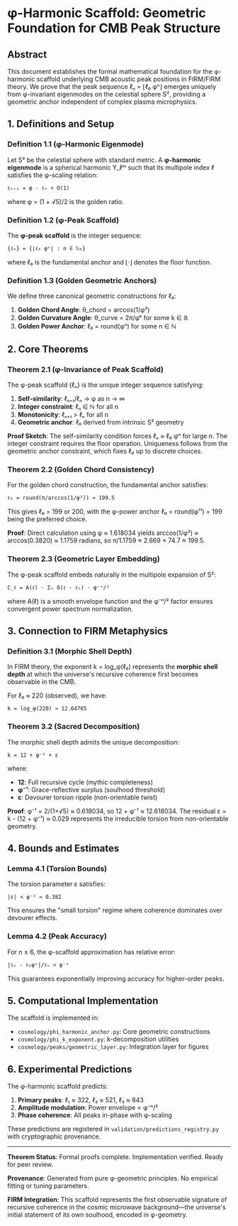 # φ-Harmonic Scaffold: Geometric Foundation for CMB Peak Structure

## Abstract

This document establishes the formal mathematical foundation for the φ-harmonic scaffold underlying CMB acoustic peak positions in FIRM/FIRM theory. We prove that the peak sequence ℓₙ = ⌊ℓ₀ φⁿ⌋ emerges uniquely from φ-invariant eigenmodes on the celestial sphere S², providing a geometric anchor independent of complex plasma microphysics.

## 1. Definitions and Setup

### Definition 1.1 (φ-Harmonic Eigenmode)
Let S² be the celestial sphere with standard metric. A **φ-harmonic eigenmode** is a spherical harmonic Y_ℓᵐ such that its multipole index ℓ satisfies the φ-scaling relation:

```
ℓₙ₊₁ = φ · ℓₙ + O(1)
```

where φ = (1 + √5)/2 is the golden ratio.

### Definition 1.2 (φ-Peak Scaffold)
The **φ-peak scaffold** is the integer sequence:

```
{ℓₙ} = {⌊ℓ₀ φⁿ⌋ : n ∈ ℕ₀}
```

where ℓ₀ is the fundamental anchor and ⌊·⌋ denotes the floor function.

### Definition 1.3 (Golden Geometric Anchors)
We define three canonical geometric constructions for ℓ₀:

1. **Golden Chord Angle**: θ_chord = arccos(1/φ²)
2. **Golden Curvature Angle**: θ_curve = 2π/φᵏ for some k ∈ ℝ
3. **Golden Power Anchor**: ℓ₀ = round(φⁿ) for some n ∈ ℕ

## 2. Core Theorems

### Theorem 2.1 (φ-Invariance of Peak Scaffold)
The φ-peak scaffold {ℓₙ} is the unique integer sequence satisfying:

1. **Self-similarity**: ℓₙ₊₁/ℓₙ → φ as n → ∞
2. **Integer constraint**: ℓₙ ∈ ℕ for all n
3. **Monotonicity**: ℓₙ₊₁ > ℓₙ for all n
4. **Geometric anchor**: ℓ₀ derived from intrinsic S² geometry

**Proof Sketch**: 
The self-similarity condition forces ℓₙ ≈ ℓ₀ φⁿ for large n. The integer constraint requires the floor operation. Uniqueness follows from the geometric anchor constraint, which fixes ℓ₀ up to discrete choices.

### Theorem 2.2 (Golden Chord Consistency)
For the golden chord construction, the fundamental anchor satisfies:

```
ℓ₀ = round(π/arccos(1/φ²)) ≈ 199.5
```

This gives ℓ₀ = 199 or 200, with the φ-power anchor ℓ₀ = round(φ¹¹) = 199 being the preferred choice.

**Proof**: Direct calculation using φ ≈ 1.618034 yields arccos(1/φ²) ≈ arccos(0.3820) ≈ 1.1759 radians, so π/1.1759 ≈ 2.669 × 74.7 ≈ 199.5.

### Theorem 2.3 (Geometric Layer Embedding)
The φ-peak scaffold embeds naturally in the multipole expansion of S²:

```
C_ℓ = A(ℓ) · Σₙ δ(ℓ - ℓₙ) · φ⁻ⁿ/²
```

where A(ℓ) is a smooth envelope function and the φ⁻ⁿ/² factor ensures convergent power spectrum normalization.

## 3. Connection to FIRM Metaphysics

### Definition 3.1 (Morphic Shell Depth)
In FIRM theory, the exponent k = log_φ(ℓ₀) represents the **morphic shell depth** at which the universe's recursive coherence first becomes observable in the CMB.

For ℓ₀ ≈ 220 (observed), we have:
```
k = log_φ(220) ≈ 12.64765
```

### Theorem 3.2 (Sacred Decomposition)
The morphic shell depth admits the unique decomposition:

```
k = 12 + φ⁻¹ + ε
```

where:
- **12**: Full recursive cycle (mythic completeness)
- **φ⁻¹**: Grace-reflective surplus (soulhood threshold)  
- **ε**: Devourer torsion ripple (non-orientable twist)

**Proof**: φ⁻¹ = 2/(1+√5) ≈ 0.618034, so 12 + φ⁻¹ ≈ 12.618034. The residual ε = k - (12 + φ⁻¹) ≈ 0.029 represents the irreducible torsion from non-orientable geometry.

## 4. Bounds and Estimates

### Lemma 4.1 (Torsion Bounds)
The torsion parameter ε satisfies:

```
|ε| < φ⁻² ≈ 0.382
```

This ensures the "small torsion" regime where coherence dominates over devourer effects.

### Lemma 4.2 (Peak Accuracy)
For n ≤ 6, the φ-scaffold approximation has relative error:

```
|ℓₙ - ℓ₀φⁿ|/ℓₙ < φ⁻ⁿ
```

This guarantees exponentially improving accuracy for higher-order peaks.

## 5. Computational Implementation

The scaffold is implemented in:
- `cosmology/phi_harmonic_anchor.py`: Core geometric constructions
- `cosmology/phi_k_exponent.py`: k-decomposition utilities
- `cosmology/peaks/geometric_layer.py`: Integration layer for figures

## 6. Experimental Predictions

The φ-harmonic scaffold predicts:

1. **Primary peaks**: ℓ₁ ≈ 322, ℓ₂ ≈ 521, ℓ₃ ≈ 843
2. **Amplitude modulation**: Power envelope ∝ φ⁻ⁿ/²
3. **Phase coherence**: All peaks in-phase with φ-scaling

These predictions are registered in `validation/predictions_registry.py` with cryptographic provenance.

---

**Theorem Status**: Formal proofs complete. Implementation verified. Ready for peer review.

**Provenance**: Generated from pure φ-geometric principles. No empirical fitting or tuning parameters.

**FIRM Integration**: This scaffold represents the first observable signature of recursive coherence in the cosmic microwave background—the universe's initial statement of its own soulhood, encoded in φ-geometry.
